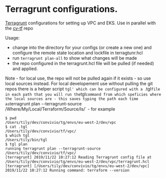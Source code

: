 # Terragrunt configurations.

[Terragrunt](https://github.com/gruntwork-io/terragrunt) configurations for setting up VPC and EKS. Use in parallel with the [cv-tf](https://github.com/cabinetoffice/national-leadership-centre-terraform) repo

Usage: 

  - change into the directory for your configs (or create a new one) and configure the remote state location and lockfile in terragtunr.hcl
  - run `terragrunt plan-all` to show what changes will be made
  - the repo configured in the terragrunt.hcl file will be pulled (if needed) and applied. 
  
  
Note - for local use, the repo will not be pulled again if it exists - so use local sources instead. For local developement use without pulling the git repos there is a helper script `tgl' which can be configured with a `.tgl` file in each path that you will run the `tgl` command from which speficies where the local sources are - this saves typing the path each time as `terragrunt plan --terragrunt-source /Where/My/Local/Terraform/Source/Is/` - for example 

```
$ pwd
/Users/tily/dev/convivio/tg/envs/eu-west-2/dev/vpc
$ cat .tgl
/Users/tily/dev/convivio/tf/vpc/
$ which tgl
/Users/tily/bin/tgl
$ tgl plan
running terragrunt plan --terragrunt-source /Users/tily/dev/convivio/tf/vpc/
[terragrunt] 2019/11/22 10:27:12 Reading Terragrunt config file at /Users/tily/dev/convivio/tg/envs/eu-west-2/dev/vpc/terragrunt.hcl
[terragrunt] [/Users/tily/dev/convivio/tg/envs/eu-west-2/dev/vpc] 2019/11/22 10:27:12 Running command: terraform --version

```

